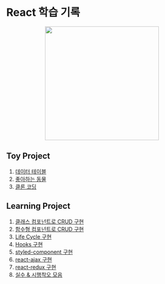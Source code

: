 # React 학습 기록

<p align='center'>
  <img src="https://user-images.githubusercontent.com/76730867/154834175-e63e7cfa-bb46-4e54-b603-fcbcadca6398.jpeg" height="300"/>
</p>

## Toy Project

1. [데이터 테이블](https://github.com/projectkorea/react/tree/main/1.data-table)
2. [좋아하는 동물](https://github.com/projectkorea/react/tree/main/2.favorite-animal)
3. [클론 코딩](https://github.com/projectkorea/react/tree/main/3.triple)

## Learning Project

1. [클래스 컴포넌트로 CRUD 구현](https://github.com/projectkorea/react/tree/main/src/CRUD-class)
2. [함수형 컴포넌트로 CRUD 구현](https://github.com/projectkorea/react/tree/main/src/CRUD-function)
3. [Life Cycle 구현](https://github.com/projectkorea/react/tree/main/src/LifeCycle)
4. [Hooks 구현](https://github.com/projectkorea/react/tree/main/src/Hooks)
5. [styled-component 구현](https://github.com/projectkorea/react/tree/main/src/styled-components)
6. [react-ajax 구현](https://github.com/projectkorea/react/tree/main/src/React-Ajax)
7. [react-redux 구현](https://github.com/projectkorea/react/tree/main/src/react-redux)
8. [실수 & 시행착오 모음](https://github.com/projectkorea/react/tree/main/src/projects)